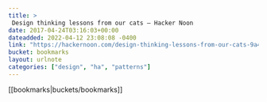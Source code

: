```yaml
---
title: > 
 Design thinking lessons from our cats – Hacker Noon
date: 2017-04-24T03:16:03+00:00
dateadded: 2022-04-12 23:08:08 -0400
link: "https://hackernoon.com/design-thinking-lessons-from-our-cats-9a43fd71457a"
bucket: bookmarks
layout: urlnote
categories: ["design", "ha", "patterns"]
--- 
```

 <!-- end excerpt --> 
 [[bookmarks|buckets/bookmarks]]
